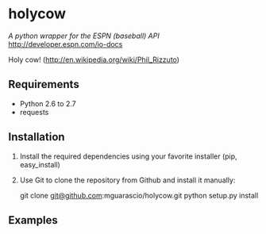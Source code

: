 holycow
=======
*A python wrapper for the ESPN (baseball) API*   
http://developer.espn.com/io-docs

Holy cow! (http://en.wikipedia.org/wiki/Phil_Rizzuto)

Requirements
-----------------
- Python 2.6 to 2.7
- requests


Installation
------------
1) Install the required dependencies using your favorite installer (pip, easy_install)

2) Use Git to clone the repository from Github
and install it manually:

	git clone git@github.com:mguarascio/holycow.git
	python setup.py install

Examples
--------

